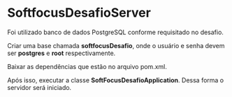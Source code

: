 # SoftfocusDesafioServer

Foi utilizado banco de dados PostgreSQL conforme requisitado no desafio.

Criar uma base chamada __softfocusDesafio__, onde o usuário e senha devem ser __postgres__ e __root__ respectivamente.

Baixar as dependências que estão no arquivo pom.xml.

Após isso, executar a classe __SoftFocusDesafioApplication__.  Dessa forma o servidor será  iniciado.
